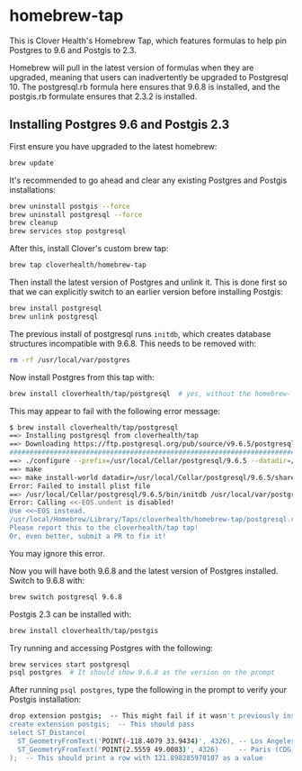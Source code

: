 # homebrew-tap

This is Clover Health's Homebrew Tap, which features formulas to help pin
Postgres to 9.6 and Postgis to 2.3.

Homebrew will pull in the latest version of formulas when they are upgraded,
meaning that users can inadvertently be upgraded to Postgresql 10. The
postgresql.rb formula here ensures that 9.6.8 is installed, and the postgis.rb
formulate ensures that 2.3.2 is installed.

## Installing Postgres 9.6 and Postgis 2.3

First ensure you have upgraded to the latest homebrew:

```sh
brew update
```

It's recommended to go ahead and clear any existing Postgres and Postgis
installations:

```sh
brew uninstall postgis --force
brew uninstall postgresql --force
brew cleanup
brew services stop postgresql
```

After this, install Clover's custom brew tap:

```sh
brew tap cloverhealth/homebrew-tap
```

Then install the latest version of Postgres and unlink it. This is done first so that
we can explicitly switch to an earlier version before installing Postgis:

```sh
brew install postgresql
brew unlink postgresql
```

The previous install of postgresql runs `initdb`, which creates database structures incompatible with 9.6.8. This needs to be removed with:

```sh
rm -rf /usr/local/var/postgres
```

Now install Postgres from this tap with:

```sh
brew install cloverhealth/tap/postgresql  # yes, without the homebrew-
```

This may appear to fail with the following error message:

```sh
$ brew install cloverhealth/tap/postgresql
==> Installing postgresql from cloverhealth/tap
==> Downloading https://ftp.postgresql.org/pub/source/v9.6.5/postgresql-9.6.5.tar.bz2
######################################################################## 100.0%
==> ./configure --prefix=/usr/local/Cellar/postgresql/9.6.5 --datadir=/usr/local/share/postgresql --libdir=/usr/
==> make
==> make install-world datadir=/usr/local/Cellar/postgresql/9.6.5/share/postgresql libdir=/usr/local/Cellar/post
Error: Failed to install plist file
==> /usr/local/Cellar/postgresql/9.6.5/bin/initdb /usr/local/var/postgres
Error: Calling <<-EOS.undent is disabled!
Use <<~EOS instead.
/usr/local/Homebrew/Library/Taps/cloverhealth/homebrew-tap/postgresql.rb:108:in `caveats'
Please report this to the cloverhealth/tap tap!
Or, even better, submit a PR to fix it!
```

You may ignore this error.

Now you will have both 9.6.8 and the latest version of Postgres installed.
Switch to 9.6.8 with:

```sh
brew switch postgresql 9.6.8
```

Postgis 2.3 can be installed with:

```sh
brew install cloverhealth/tap/postgis
```

Try running and accessing Postgres with the following:

```sh
brew services start postgresql
psql postgres  # It should show 9.6.8 as the version on the prompt
```

After running `psql postgres`, type the following in the prompt to verify your Postgis installation:

```sh
drop extension postgis;  -- This might fail if it wasn't previously installed
create extension postgis;  -- This should pass
select ST_Distance(
  ST_GeometryFromText('POINT(-118.4079 33.9434)', 4326), -- Los Angeles (LAX)
  ST_GeometryFromText('POINT(2.5559 49.0083)', 4326)     -- Paris (CDG)
);  -- This should print a row with 121.898285970107 as a value
```
